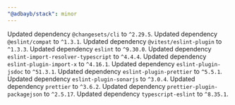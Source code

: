```yaml
---
"@adbayb/stack": minor
---
```


Updated dependency `@changesets/cli` to `^2.29.5`.
Updated dependency `@eslint/compat` to `^1.3.1`.
Updated dependency `@vitest/eslint-plugin` to `^1.3.3`.
Updated dependency `eslint` to `^9.30.0`.
Updated dependency `eslint-import-resolver-typescript` to `^4.4.4`.
Updated dependency `eslint-plugin-import-x` to `^4.16.1`.
Updated dependency `eslint-plugin-jsdoc` to `^51.3.1`.
Updated dependency `eslint-plugin-prettier` to `^5.5.1`.
Updated dependency `eslint-plugin-sonarjs` to `^3.0.4`.
Updated dependency `prettier` to `^3.6.2`.
Updated dependency `prettier-plugin-packagejson` to `^2.5.17`.
Updated dependency `typescript-eslint` to `^8.35.1`.
